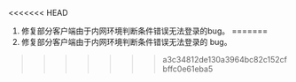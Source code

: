 <<<<<<< HEAD
1. 修复部分客户端由于内网环境判断条件错误无法登录的bug。
=======
1. 修复部分客户端由于内网环境判断条件错误无法登录的 bug。
>>>>>>> a3c34812de130a3964bc82c152cfbffc0e61eba5
